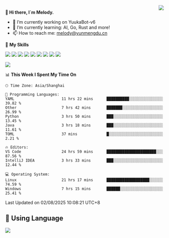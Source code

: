 <a href="#">
  <img align="right" src="https://github-readme-stats.vercel.app/api?username=melodyyuuka&count_private=true&show_icons=true" />
</a>

**👋 Hi there, I`m Melody.**

- 🔭 I’m currently working on YuukaBot-v6
- 🌱 I’m currently learning: AI, Go, Rust and more!
- 📫 How to reach me: melody@yunmengdu.cn

🌟 **My Skills** 

![](https://img.shields.io/badge/-Python-3e74a2?style=flat-square&logo=Python&logoColor=fff)
![](https://img.shields.io/badge/-Java-007396?style=flat-square&logo=OpenJDK&logoColor=fff)
![](https://img.shields.io/badge/-Node.js-339933?style=flat-square&logo=Node.js&logoColor=fff)
![](https://img.shields.io/badge/-Git-f05032?style=flat-square&logo=git&logoColor=fff)
![](https://img.shields.io/badge/-PostgreSQL-4169e1?style=flat-square&logo=PostgreSQL&logoColor=fff)
![](https://img.shields.io/badge/-Rust-000000?style=flat-square&logo=rust&logoColor=fff)
![](https://img.shields.io/badge/-VSCode-007acc?style=flat-square&logo=Visual-Studio-Code&logoColor=fff)
![](https://img.shields.io/badge/-FastAPI-009688?style=flat-square&logo=FastAPI&logoColor=fff)
![](https://img.shields.io/badge/-Linux-000000?style=flat-square&logo=Linux&logoColor=fff)


![](https://wakatime.com/badge/user/fa6dc0e2-47c5-4d2d-ae45-69fec6f2122c.svg)

<!--START_SECTION:waka-->
📊 **This Week I Spent My Time On** 

```text
🕑︎ Time Zone: Asia/Shanghai

💬 Programming Languages: 
YAML                     11 hrs 22 mins      ██████████░░░░░░░░░░░░░░░   39.82 % 
Other                    7 hrs 42 mins       ███████░░░░░░░░░░░░░░░░░░   26.99 % 
Python                   3 hrs 50 mins       ███░░░░░░░░░░░░░░░░░░░░░░   13.45 % 
Java                     3 hrs 18 mins       ███░░░░░░░░░░░░░░░░░░░░░░   11.61 % 
TOML                     37 mins             █░░░░░░░░░░░░░░░░░░░░░░░░    2.21 % 

🔥 Editors: 
VS Code                  24 hrs 59 mins      ██████████████████████░░░   87.56 % 
IntelliJ IDEA            3 hrs 33 mins       ███░░░░░░░░░░░░░░░░░░░░░░   12.44 % 

💻 Operating System: 
Linux                    21 hrs 17 mins      ███████████████████░░░░░░   74.59 % 
Windows                  7 hrs 15 mins       ██████░░░░░░░░░░░░░░░░░░░   25.41 % 
```


 Last Updated on 02/08/2025 10:08:21 UTC+8
<!--END_SECTION:waka-->

## 🥰 **Using Language**

![](https://github-readme-stats.vercel.app/api/wakatime?username=MelodyYuyuko&layout=compact&hide_border=true)
